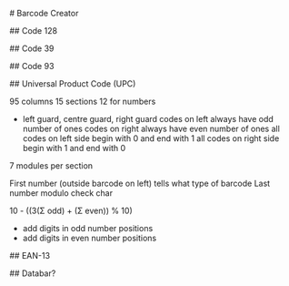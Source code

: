 # Barcode Creator

## Code 128

## Code 39

## Code 93

## Universal Product Code (UPC)

95 columns
15 sections
12 for numbers
+ left guard, centre guard, right guard
codes on left always have odd number of ones
codes on right always have even number of ones
all codes on left side begin with 0 and end with 1
all codes on right side begin with 1 and end with 0

7 modules per section

First number (outside barcode on left) tells what type of barcode
Last number modulo check char

10 - ((3(Σ odd) + (Σ even)) % 10)
- add digits in odd number positions
- add digits in even number positions

## EAN-13


## Databar?
